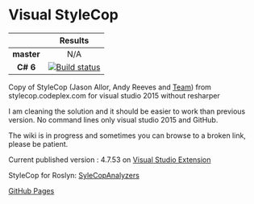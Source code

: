 # Visual StyleCop

||Results|
|:--:|:--:|
|**master**|N/A|
|**C# 6**|[![Build status](https://ci.appveyor.com/api/projects/status/fh2yi59s6t06eroq/branch/develop-csharp-6?svg=true)](https://ci.appveyor.com/project/ptittof57/visual-stylecop-kwdh3/branch/develop-csharp-6)|


Copy of StyleCop (Jason Allor, Andy Reeves and [Team](https://stylecop.codeplex.com/team/view)) from stylecop.codeplex.com for visual studio 2015 without resharper

I am cleaning the solution and it should be easier to work than previous version.
No command lines only visual studio 2015 and GitHub.

The wiki is in progress and sometimes you can browse to a broken link, please be patient.

Current published version : 4.7.53 on [Visual Studio Extension](https://visualstudiogallery.msdn.microsoft.com/cac2a05b-6eb6-4fa2-95b9-1f8d011e6cae)

StyleCop for Roslyn: [SyleCopAnalyzers](https://github.com/DotNetAnalyzers/StyleCopAnalyzers)

[GitHub Pages](http://ptittof57.github.io/Visual-StyleCop/)
